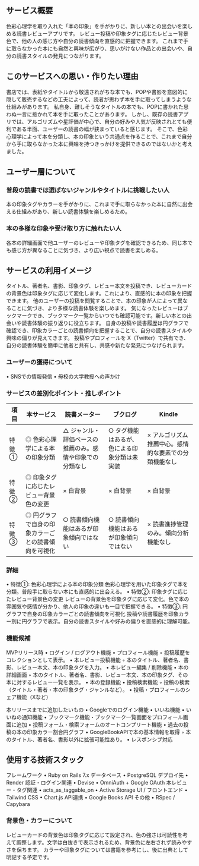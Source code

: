 ## サービス概要
色彩心理学を取り入れた「本の印象」を手がかりに、新しい本との出会いを楽しめる読書レビューアプリです。
レビュー投稿や印象タグに応じたレビュー背景色で、他の人の感じ方や自分の読書傾向を直感的に把握できます。
これまで手に取らなかった本にも自然と興味が広がり、思いがけない作品との出会いや、自分の読書スタイルの発見につながります。

## このサービスへの思い・作りたい理由
書店では、表紙やタイトルから敬遠されがちな本でも、POPや書影を意図的に隠して販売するなどの工夫によって、読者が思わず本を手に取ってしまうような仕組みがあります。
私自身、難しそうなタイトルの本でも、POPに書かれた思わぬ一言に惹かれて本を手に取ったことがあります。
しかし、既存の読書アプリでは、アルゴリズムや星評価が中心で、自分の好みや人気が反映されとても便利である半面、ユーザーの読書の幅が狭まっていると感じます。
そこで、色彩心理学によって本を分類し、本の印象という共通点を作ることで、これまで自分から手に取らなかった本に興味を持つきっかけを提供できるのではないかと考えました。

## ユーザー層について
###	普段の読書では選ばないジャンルやタイトルに挑戦したい人
本の印象タグやカラーを手がかりに、これまで手に取らなかった本に自然に出会える仕組みがあり、新しい読書体験を楽しめるため。
### 本の多様な印象や受け取り方に触れたい人  
各本の詳細画面で他ユーザーのレビューや印象タグを確認できるため、同じ本でも感じ方が異なることに気づき、より広い視点で読書を楽しめる。
	
## サービスの利用イメージ
タイトル、著者名、書影、印象タグ、レビュー本文を投稿でき、レビューカードの背景色は印象タグに応じて変化します。これにより、直感的に本の印象を把握できます。
他のユーザーの投稿を閲覧することで、本の印象が人によって異なることに気づき、より多様な読書体験を楽しめます。
気になったレビューはブックマークでき、ブックマーク一覧からいつでも確認可能です。新しい本との出会いや読書体験の振り返りに役立ちます。
自身の投稿や読書履歴は円グラフで確認でき、印象カラーごとの読書傾向を把握することで、自分の読書スタイルや興味の偏りが見えてきます。
投稿やプロフィールを X（Twitter）で共有でき、自分の読書体験を簡単に他者と共有し、共感や新たな発見につなげられます。

### ユーザーの獲得について
  • SNSでの情報発信
  • 母校の大学教授への声かけ

### サービスの差別化ポイント・推しポイント
| 項目       | 本サービス                                         | 読書メーター                                           | ブクログ                                           | Kindle                                         |
|------------|--------------------------------------------------|------------------------------------------------------|-------------------------------------------------|-----------------------------------------------|
| 特徴①      | ◎ 色彩心理学による本の印象分類                  | △ ジャンル・評価ベースの推薦のみ。感情や印象での分類なし | ○ タグ機能はあるが、色による印象分類は未実装 | × アルゴリズム推薦中心。感情的な要素での分類機能なし |
| 特徴②      | ◎ 印象タグに応じたレビュー背景色の変更          | × 白背景                                           | × 白背景                                        | × 白背景                                      |
| 特徴③      | ◎ 円グラフで自身の印象カラーごとの読書傾向を可視化 | ○ 読書傾向機能はあるが印象傾向ではない           | ○ 読書傾向機能はあるが印象傾向ではない        | × 読書進捗管理のみ。傾向分析機能なし           |

### 詳細
  •	特徴①: 色彩心理学による本の印象分類
色彩心理学を用いた印象タグで本を分類。普段手に取らない本にも直感的に出会える。
  •	特徴②: 印象タグに応じたレビュー背景色の変更
レビューの背景色を印象タグに応じて変化。色で本の雰囲気や感情が分かり、他人の印象の違いも一目で把握できる。
  •	特徴③: 円グラフで自身の印象カラーごとの読書傾向を可視化
投稿や読書履歴を印象カラー別に円グラフで表示。自分の読書スタイルや好みの偏りを直感的に理解可能。

### 機能候補
MVPリリース時
  •	ログイン / ログアウト機能
  •	プロフィール機能
    ◦ 投稿履歴をコレクションとして表示。
  •	本レビュー投稿機能
    ◦ 本のタイトル、著者名、書影、レビュー本文、本の印象タグを入力。
  •	本レビュー編集 / 削除機能
  •	本の詳細画面
    ◦ 本のタイトル、著者名、書影、レビュー本文、本の印象タグ、その本に対するレビュー一覧を表示。
  •	本の登録機能
  •	投稿検索機能
    ◦ 投稿の検索（タイトル・著者・本の印象タグ・ジャンルなど）。
  •	投稿・プロフィールのシェア機能（Xなど）

本リリースまでに追加したいもの
  •	Googleでのログイン機能
  •	いいね機能
  •	いいねの通知機能
  •	ブックマーク機能・ブックマーク一覧画面をプロフィール画面に追加
  •	投稿フォーム・検索フォームのオートコンプリート機能
  •	過去の投稿の本の印象カラー割合円グラフ
  •	GoogleBookAPIで本の基本情報を取得
    ◦ 本のタイトル、著者名、書影以外に拡張可能性あり。
  •	レスポンシブ対応

## 使用する技術スタック
フレームワーク
  •	Ruby on Rails 7.x
データベース
  •	PostgreSQL
デプロイ先
  •	Render
認証・ログイン関連
  •	Devise
  •	OmniAuth + Google OAuth
本レビュー・タグ関連
  •	acts_as_taggable_on
  •	Active Storage
UI / フロントエンド
  •	Tailwind CSS
  •	Chart.js
API連携
  •	Google Books API
その他
  •	RSpec / Capybara

### 背景色・カラーについて
レビューカードの背景色は印象タグに応じて設定され、色の強さは可読性を考えて調整します。文字は白抜きで表示されるため、背景色に左右されず読みやすさを保ちます。
カラーや印象タグについては書籍を参考にし、後に出典として明記する予定です。